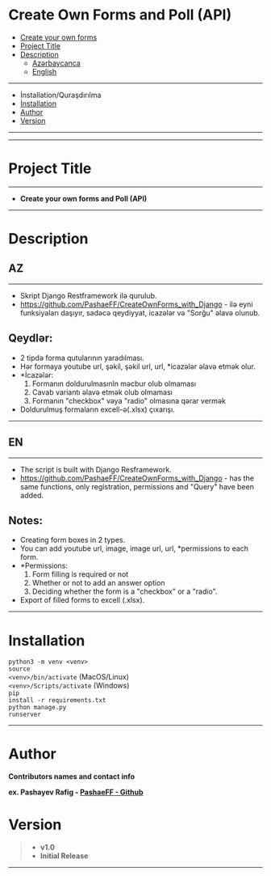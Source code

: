 # Create Own Forms and Poll (API)
- [Create your own forms](#create-own-forms)
- [Project Title](#project-title)
- [Description](#description)
    - [Azərbaycanca](#az)
    - [English](#en)

<hr>

- İnstallation/Quraşdırılma
- [İnstallation](#installation)
- [Author](#author)
- [Version](#version)
___



<hr>

# Project Title
___
* <b>Create your own forms and Poll (API)</b>
___

# Description

## AZ
___
* Skript Django Restframework ilə qurulub.
* https://github.com/PashaeFF/CreateOwnForms_with_Django - ilə eyni funksiyaları daşıyır, sadəcə qeydiyyat, icazələr və "Sorğu" əlavə olunub.

## Qeydlər:
* 2 tipdə forma qutularının yaradılması.
* Hər formaya youtube url, şəkil, şəkil url, url, *icazələr əlavə etmək olur.
* *İcazələr:<br/>
    1. Formanın doldurulmasınln məcbur olub olmaması<br/>
    2. Cavab variantı əlavə etmək olub olmaması<br/>
    3. Formanın "checkbox" vəya "radio" olmasına qərar vermək<br/>
* Doldurulmuş formaların excell-ə(.xlsx) çıxarışı.
___

## EN
___
* The script is built with Django Resframework.
* https://github.com/PashaeFF/CreateOwnForms_with_Django - has the same functions, only registration, permissions and "Query" have been added.

## Notes:
* Creating form boxes in 2 types.
* You can add youtube url, image, image url, url, *permissions to each form.
* *Permissions:
    1. Form filling is required or not<br/>
    2. Whether or not to add an answer option<br/>
    3. Deciding whether the form is a "checkbox" or a "radio".<br/>
* Export of filled forms to excell (.xlsx).<br/>
___

# Installation

<code>python3 -m venv <venv\> </code><br/>
<code>source <venv\>/bin/activate</code> (MacOS/Linux)<br/>
<code><venv\>/Scripts/activate</code> (Windows)<br/> 
<code>pip install -r requirements.txt</code><br/>
<code>python manage.py runserver</code><br/> 

____

# Author

<b>Contributors names and contact info</b>

<b>ex. Pashayev Rafig - [PashaeFF - Github](https://github.com/PashaeFF) </b>

# Version

>* <b>v1.0</b>
>* <b>Initial Release</b>

___